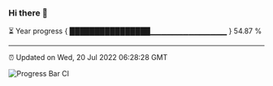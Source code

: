 ### Hi there 👋

⏳ Year progress { ████████████████▁▁▁▁▁▁▁▁▁▁▁▁▁▁ } 54.87 %

---

⏰ Updated on Wed, 20 Jul 2022 06:28:28 GMT

![Progress Bar CI](https://github.com/ZhaoGui/ZhaoGui/workflows/Progress%20Bar%20CI/badge.svg)
